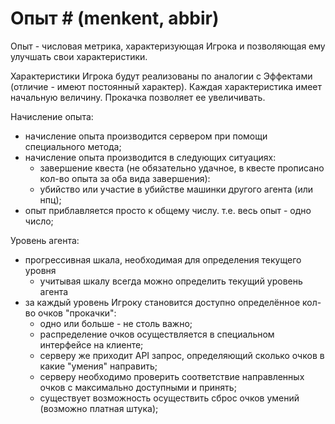﻿
# Опыт # (menkent, abbir)

Опыт - числовая метрика, характеризующая Игрока и позволяющая ему улучшать свои характеристики. 

Характеристики Игрока будут реализованы по аналогии с Эффектами (отличие - имеют постоянный характер). Каждая характеристика имеет начальную величину. Прокачка позволяет ее увеличивать.


Начисление опыта:

- начисление опыта производится сервером при помощи специального метода;
- начисление опыта производится в следующих ситуациях:
	- завершение квеста (не обязательно удачное, в квесте прописано кол-во опыта за оба вида завершения):
	- убийство или участие в убийстве машинки другого агента (или нпц);
- опыт приблавляется просто к общему числу. т.е. весь опыт - одно число;
	

Уровень агента:

- прогрессивная шкала, необходимая для определения текущего уровня
	- учитывая шкалу всегда можно определить текущий уровень агента
- за каждый уровень Игроку становится доступно определённое кол-во очков "прокачки":
	- одно или больше - не столь важно;
	- распределение очков осуществляется в специальном интерфейсе на клиенте;
	- серверу же приходит API запрос, определяющий сколько очков в какие "умения" направить;
	- серверу необходимо проверить соответствие направленных очков с максимально доступными и принять;
	- существует возможность осуществить сброс очков умений (возможно платная штука);
